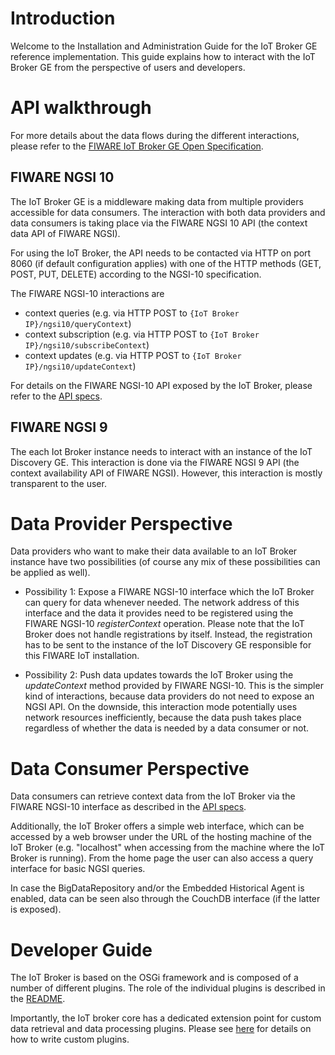 Introduction
==

Welcome to the Installation and Administration Guide for the IoT Broker GE reference implementation. This guide explains how to interact with the IoT Broker GE from the perspective of users and developers.

API walkthrough
==

For more details about the data flows during the different interactions, please refer to the [FIWARE IoT Broker GE Open Specification](https://forge.fiware.org/plugins/mediawiki/wiki/fiware/index.php/FIWARE.OpenSpecification.IoT.Backend.IoTBroker).

FIWARE NGSI 10
--

The IoT Broker GE is a middleware making data from multiple providers accessible for data consumers. The interaction with both data providers and data consumers is taking place via the FIWARE NGSI 10 API (the context data API of FIWARE NGSI).

For using the IoT Broker, the API needs to be contacted via HTTP  on port 8060 (if default configuration applies) with one of the HTTP methods (GET, POST, PUT, DELETE) according to the NGSI-10 specification.

The FIWARE NGSI-10 interactions are

 * context queries (e.g. via HTTP POST to `{IoT Broker IP}/ngsi10/queryContext`)
 * context subscription (e.g. via HTTP POST to `{IoT Broker IP}/ngsi10/subscribeContext`)
 * context updates (e.g. via HTTP POST to `{IoT Broker IP}/ngsi10/updateContext`)

For details on the FIWARE NGSI-10 API exposed by the IoT Broker, please refer to the [API specs](http://aeronbroker.github.io/Aeron/).

FIWARE NGSI 9
--
  
The each Iot Broker instance needs to interact with an instance of the IoT Discovery GE. This interaction is done via the FIWARE NGSI 9 API (the context availability API of FIWARE NGSI). However, this interaction is mostly transparent to the user.


Data Provider Perspective
==
Data providers who want to make their data available to an IoT Broker instance have two possibilities (of course any mix of these possibilities can be applied as well).

* Possibility 1: Expose a FIWARE NGSI-10 interface which the IoT Broker can query for data whenever needed. The network address of this interface and the data it provides need to be registered using the FIWARE NGSI-10 *registerContext* operation. Please note that the IoT Broker does not handle registrations by itself. Instead, the registration has to be sent to the instance of the IoT Discovery GE responsible for this FIWARE IoT installation.

* Possibility 2: Push data updates towards the IoT Broker using the *updateContext* method provided by FIWARE NGSI-10. This is the simpler kind of interactions, because data providers do not need to expose an NGSI API. On the downside, this interaction mode potentially uses network resources inefficiently, because the data push takes place regardless of whether the data is needed by a data consumer or not.

Data Consumer Perspective
==

Data consumers can retrieve context data from the IoT Broker via the FIWARE NGSI-10 interface as described in the [API specs](http://aeronbroker.github.io/Aeron/).

Additionally, the IoT Broker offers a simple web interface, which can be accessed by a web browser under the URL of the hosting machine of the IoT Broker (e.g. "localhost" when accessing from the machine where the IoT Broker is running). From the home page the user can also access a query interface for basic NGSI queries.

In case the BigDataRepository and/or the Embedded Historical Agent is enabled, data can be seen also through the CouchDB interface (if the latter is exposed).

Developer Guide
==


The IoT Broker is based on the OSGi framework and is composed of a number of different plugins. The role of the individual plugins is described in the [README](https://github.com/Aeronbroker/Aeron#directory-structure).

Importantly, the IoT broker core has a dedicated extension point for custom data retrieval and data processing plugins. Please see [here](https://github.com/Aeronbroker/Aeron/blob/master/doc/extensionpoint.md) for details on how to write custom plugins.



